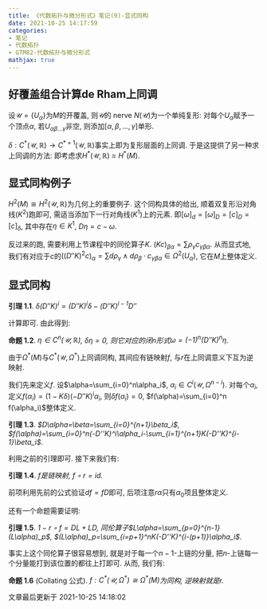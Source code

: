 ```yaml
---
title: 《代数拓扑与微分形式》笔记(9)-显式同构
date: 2021-10-25 14:17:59
categories: 
- 笔记
- 代数拓扑
- GTM82-代数拓扑与微分形式
mathjax: true
---
```


好覆盖组合计算de Rham上同调
---------------------------

设$\mathcal{U}=\{U_\alpha\}$为$M$的开覆盖, 则$\mathcal{U}$的 nerve
$N(\mathcal{U})$为一个单纯复形: 对每个$U_\alpha$赋予一个顶点$\alpha$,
若$U_{\alpha\beta...\gamma}$非空, 则添加$[\alpha,\beta,...,\gamma]$单形.

$\delta :C^\ast (\mathcal{U},\mathbb{R})\rightarrow C^{\ast +1}(\mathcal{U},\mathbb{R})$事实上即为复形层面的上同调.
于是这提供了另一种求上同调的方法:
即考虑求$H^\ast (\mathcal{U},\mathbb{R})\cong H^\ast (M)$.

显式同构例子
------------

$H^2(M)\cong H^2(\mathcal{U},\mathbb{R})$为几何上的重要例子.
这个同构具体的给出, 顺着双复形沿对角线$(K^2)$跑即可,
需适当添加下一行对角线$(K^1)$上的元素.
即$[\omega]_d=[\omega]_D=[c]_D=[c]_\delta$, 其中存在$\eta\in K^1$,
$D\eta=c-\omega$.

反过来的跑, 需要利用上节课程中的同伦算子$K$.
$(Kc)_{\beta\alpha}=\sum \rho_\gamma c_{\gamma\beta\alpha}$. 从而显式地,
我们有对应于$c$的$((D''K)^2c)_\alpha=\sum d\rho_\gamma\wedge d\rho_\beta \cdot c_{\gamma\beta\alpha}\in \Omega^2(U_\alpha)$,
它在$M$上整体定义.

显式同构
--------

**引理 1.1**. *$\delta(D'' K)^i=(D''K)^i\delta-(D''K)^{i-1}D''$* 

计算即可. 由此得到:

**命题 1.2**. *$\eta\in C^n(\mathcal{U},\mathbb{R})$, $\delta \eta=0$, 则它对应的闭$n$形式$\omega=(-1)^n(D''K)^n\eta$.* 

由于$\Omega^\ast (M)$与$C^\ast (\mathcal{U},\Omega^\ast )$上同调同构,
其间应有链映射$f$, 与$r$在上同调意义下互为逆映射.

我们先来定义$f$. 设$\alpha=\sum_{i=0}^n\alpha_i$,
$\alpha_i\in C^i(\mathcal{U},\Omega^{n-i})$. 对每个$\alpha_i$,
定义$f(\alpha_i)=(1-K\delta)(-D''K)^i\alpha_i$,
则$\delta f(\alpha_i)=0$, $f(\alpha)=\sum_{i=0}^n f(\alpha_i)$整体定义.

**引理 1.3**. *$D\alpha=\beta=\sum_{i=0}^{n+1}\beta_i$, $f(\alpha)=\sum_{i=0}^n(-D''K)^i\alpha_i-\sum_{i=1}^{n+1}K(-D''K)^{i-1}\beta_i$.* 

利用之前的引理即可. 接下来我们有:

**引理 1.4**. *$f$是链映射, $f\circ r=\mathrm{id}$.* 

前项利用先前的公式验证$df=fD$即可,
后项注意$r\alpha$只有$\alpha_0$项且整体定义.

还有一个命题需要证明:

**引理 1.5**. *$1-r\circ f=DL+LD$, 同伦算子$L\alpha=\sum_{p=0}^{n-1}(L\alpha)_p$, $(L\alpha)_p=\sum_{i=p+1}^nK(-D''K)^{i-(p+1)}\alpha_i$.* 

事实上这个同伦算子很容易想到, 就是对于每一个$n-1$-上链的分量,
把$n$-上链每一个分量能打到该位置的都往上打即可. 从而, 我们有:

**命题 1.6** (Collating 公式). *$f:C^\ast (\mathcal{U},\Omega^\ast )\cong \Omega^\ast (M)$为同构, 逆映射就是$r$.* 

文章最后更新于 2021-10-25 14:18:02 
